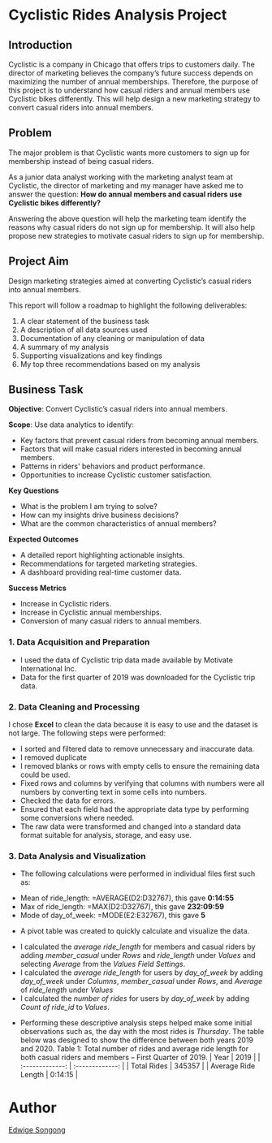 # Cyclistic Rides Analysis Project

## Introduction

Cyclistic is a company in Chicago that offers trips to customers daily. The director of marketing believes the company’s future success depends on maximizing the number of annual memberships. Therefore, the purpose of this project is to understand how casual riders and annual members use Cyclistic bikes differently. This will help design a new marketing strategy to convert casual riders into annual members.

## Problem
The major problem is that Cyclistic wants more customers to sign up for membership instead of being casual riders. 

As a junior data analyst working with the marketing analyst team at Cyclistic, the director of marketing and my manager have asked me to answer the question: **How do annual members and casual riders use Cyclistic bikes differently?**

Answering the above question will help the marketing team identify the reasons why casual riders do not sign up for membership. It will also help propose new strategies to motivate casual riders to sign up for membership.

## Project Aim
Design marketing strategies aimed at converting Cyclistic’s casual riders into annual members. 

This report will follow a roadmap to highlight the following deliverables:
1.	A clear statement of the business task 
2.	A description of all data sources used 
3.	Documentation of any cleaning or manipulation of data 
4.	A summary of my analysis 
5.	Supporting visualizations and key findings
6.	My top three recommendations based on my analysis
   
## Business Task

**Objective**: Convert Cyclistic’s casual riders into annual members.

**Scope**: Use data analytics to identify:
*	Key factors that prevent casual riders from becoming annual members.
* Factors that will make casual riders interested in becoming annual members.
*	Patterns in riders' behaviors and product performance.
*	Opportunities to increase Cyclistic customer satisfaction.

**Key Questions**
*	What is the problem I am trying to solve?
*	How can my insights drive business decisions?
*	What are the common characteristics of annual members?
  
**Expected Outcomes**
*	A detailed report highlighting actionable insights.
*	Recommendations for targeted marketing strategies.
*	A dashboard providing real-time customer data.
  
**Success Metrics**
*	Increase in Cyclistic riders.
*	Increase in Cyclistic annual memberships.
*	Conversion of many casual riders to annual members.

### 1. Data Acquisition and Preparation
*	I used the data of Cyclistic trip data made available by Motivate International Inc. 
*	Data for the first quarter of 2019 was downloaded for the Cyclistic trip data.  

### 2.	Data Cleaning and Processing
I chose **Excel** to clean the data because it is easy to use and the dataset is not large.  The following steps were performed:
*	I sorted and filtered data to remove unnecessary and inaccurate data. 
*	I removed duplicate
*	I removed blanks or rows with empty cells to ensure the remaining data could be used.
*	Fixed rows and columns by verifying that columns with numbers were all numbers by converting text in some cells into numbers.
*	Checked the data for errors.
*	Ensured that each field had the appropriate data type by performing some conversions where needed. 
*	The raw data were transformed and changed into a standard data format suitable for analysis, storage, and easy use.

### 3.	Data Analysis and Visualization
*	The following calculations were performed in individual files first such as:
   -	Mean of ride_length: =AVERAGE(D2:D32767), this gave **0:14:55**
   - Max of ride_length: =MAX(D2:D32767), this gave **232:09:59**
   - Mode of day_of_week: =MODE(E2:E32767), this gave **5**
     
*	A pivot table was created to quickly calculate and visualize the data.
   - I calculated the *average ride_length* for members and casual riders by adding *member_casual* under *Rows* and *ride_length* under *Values* and selecting *Average* from the *Values Field Settings*.
   - I calculated the *average ride_length* for users by *day_of_week* by adding *day_of_week* under *Columns*, *member_casual* under *Rows*, and *Average* of *ride_length* under *Values*
   - I calculated the *number of rides* for users by *day_of_week* by adding *Count of ride_id* to *Values*.

*	Performing these descriptive analysis steps helped make some initial observations such as, the day with the most rides is *Thursday*. The table below was designed to show the difference between both years 2019 and 2020.
Table 1: Total number of rides and average ride length for both casual riders and members – First Quarter of 2019.
|      Year     |      2019     |
| :-------------: | :-------------: |
| Total Rides          |            345357          |
| Average Ride Length  |            0:14:15         |





# Author

[Edwige Songong](https://github.com/Songonge)

